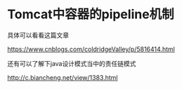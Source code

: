 # Tomcat中容器的pipeline机制

具体可以看看这篇文章

https://www.cnblogs.com/coldridgeValley/p/5816414.html

还有可以了解下java设计模式当中的责任链模式

http://c.biancheng.net/view/1383.html
